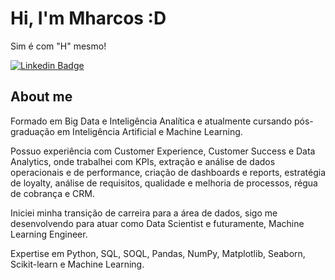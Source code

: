 # Hi, I'm Mharcos :D
Sim é com "H" mesmo!

[![Linkedin Badge](https://img.shields.io/badge/-LinkedIn-blue?style=flat-square&logo=Linkedin&logoColor=white&link=https://www.linkedin.com/in/mharcoshungria/)](https://www.linkedin.com/in/mharcoshungria/)
  
## About me

Formado em Big Data e Inteligência Analítica e atualmente cursando pós-graduação em Inteligência Artificial e Machine Learning.

Possuo experiência com Customer Experience, Customer Success e Data Analytics, onde trabalhei com KPIs, extração e análise de dados operacionais e de performance, criação de dashboards e reports, estratégia de loyalty, análise de requisitos, qualidade e melhoria de processos, régua de cobrança e CRM.

Iniciei minha transição de carreira para a área de dados, sigo me desenvolvendo para atuar como Data Scientist e futuramente, Machine Learning Engineer.

Expertise em Python, SQL, SOQL, Pandas, NumPy, Matplotlib, Seaborn, Scikit-learn e Machine Learning.

